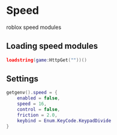 # Speed
roblox speed modules

## Loading speed modules
```lua
loadstring(game:HttpGet(""))()
```



## Settings
```lua
getgenv().speed = {
    enabled = false,     
    speed = 16,        
    control = false,
    friction = 2.0,    
    keybind = Enum.KeyCode.KeypadDivide 
}
